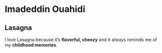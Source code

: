 # Imadeddin Ouahidi
## Lasagna 

I love Lasagna because it’s **flavorful, cheezy** and it always reminds me of my **childhood memories**.
